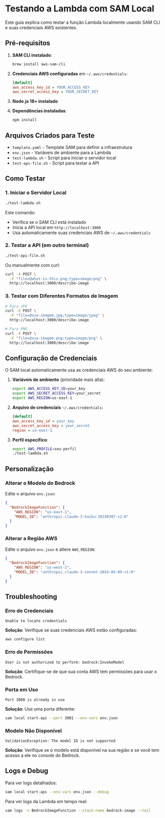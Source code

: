 # Testando a Lambda com SAM Local

Este guia explica como testar a função Lambda localmente usando SAM CLI e suas credenciais AWS existentes.

## Pré-requisitos

1. **SAM CLI instalado**:
   ```bash
   brew install aws-sam-cli
   ```

2. **Credenciais AWS configuradas** em `~/.aws/credentials`:
   ```ini
   [default]
   aws_access_key_id = YOUR_ACCESS_KEY
   aws_secret_access_key = YOUR_SECRET_KEY
   ```

3. **Node.js 18+ instalado**

4. **Dependências instaladas**:
   ```bash
   npm install
   ```

## Arquivos Criados para Teste

- `template.yaml` - Template SAM para definir a infraestrutura
- `env.json` - Variáveis de ambiente para a Lambda
- `test-lambda.sh` - Script para iniciar o servidor local
- `test-api-file.sh` - Script para testar a API

## Como Testar

### 1. Iniciar o Servidor Local

```bash
./test-lambda.sh
```

Este comando:
- Verifica se o SAM CLI está instalado
- Inicia a API local em `http://localhost:3000`
- Usa automaticamente suas credenciais AWS de `~/.aws/credentials`

### 2. Testar a API (em outro terminal)

```bash
./test-api-file.sh
```

Ou manualmente com curl:

```bash
curl -X POST \
  -F "file=@what-is-this.png;type=image/png" \
  http://localhost:3000/describe-image
```

### 3. Testar com Diferentes Formatos de Imagem

```bash
# Para JPG
curl -X POST \
  -F "file=@sua-imagem.jpg;type=image/jpeg" \
  http://localhost:3000/describe-image

# Para PNG
curl -X POST \
  -F "file=@sua-imagem.png;type=image/png" \
  http://localhost:3000/describe-image
```

## Configuração de Credenciais

O SAM local automaticamente usa as credenciais AWS do seu ambiente:

1. **Variáveis de ambiente** (prioridade mais alta):
   ```bash
   export AWS_ACCESS_KEY_ID=your_key
   export AWS_SECRET_ACCESS_KEY=your_secret
   export AWS_REGION=us-east-1
   ```

2. **Arquivo de credenciais** `~/.aws/credentials`:
   ```ini
   [default]
   aws_access_key_id = your_key
   aws_secret_access_key = your_secret
   region = us-east-1
   ```

3. **Perfil específico**:
   ```bash
   export AWS_PROFILE=seu-perfil
   ./test-lambda.sh
   ```

## Personalização

### Alterar o Modelo do Bedrock

Edite o arquivo `env.json`:

```json
{
  "BedrockImageFunction": {
    "AWS_REGION": "us-east-1",
    "MODEL_ID": "anthropic.claude-3-haiku-20240307-v1:0"
  }
}
```

### Alterar a Região AWS

Edite o arquivo `env.json` e altere `AWS_REGION`:

```json
{
  "BedrockImageFunction": {
    "AWS_REGION": "us-west-2",
    "MODEL_ID": "anthropic.claude-3-sonnet-2024-04-09-v1:0"
  }
}
```

## Troubleshooting

### Erro de Credenciais

```
Unable to locate credentials
```

**Solução**: Verifique se suas credenciais AWS estão configuradas:

```bash
aws configure list
```

### Erro de Permissões

```
User is not authorized to perform: bedrock:InvokeModel
```

**Solução**: Certifique-se de que sua conta AWS tem permissões para usar o Bedrock.

### Porta em Uso

```
Port 3000 is already in use
```

**Solução**: Use uma porta diferente:

```bash
sam local start-api --port 3001 --env-vars env.json
```

### Modelo Não Disponível

```
ValidationException: The model ID is not supported
```

**Solução**: Verifique se o modelo está disponível na sua região e se você tem acesso a ele no console do Bedrock.

## Logs e Debug

Para ver logs detalhados:

```bash
sam local start-api --env-vars env.json --debug
```

Para ver logs da Lambda em tempo real:

```bash
sam logs -n BedrockImageFunction --stack-name bedrock-image --tail
```